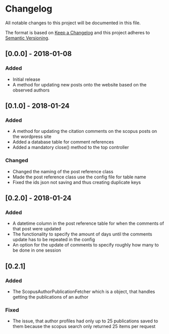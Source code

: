 # Changelog
All notable changes to this project will be documented in this file.

The format is based on [Keep a Changelog](http://keepachangelog.com/en/1.0.0/)
and this project adheres to [Semantic Versioning](http://semver.org/spec/v2.0.0.html).

## [0.0.0] - 2018-01-08

### Added

- Initial release
- A method for updating new posts onto the website based on the observed authors

## [0.1.0] - 2018-01-24

### Added

- A method for updating the citation comments on the scopus posts on the wordpress site
- Added a database table for comment references
- Added a mandatory close() method to the top controller

### Changed

- Changed the naming of the post reference class
- Made the post reference class use the config file for table name
- Fixed the ids json not saving and thus creating duplicate keys

## [0.2.0] - 2018-01-24

### Added

- A datetime column in the post reference table for when the comments of that post were updated
- The functionality to specify the amount of days until the comments update has to be repeated in the config
- An option for the update of comments to specify roughly how many to be done in one session

## [0.2.1]

### Added 

- The ScopusAuthorPublicationFetcher which is a object, that handles getting the publications of an author

### Fixed

- The issue, that author profiles had only up to 25 publications saved to them 
because the scopus search only returned 25 items per request
